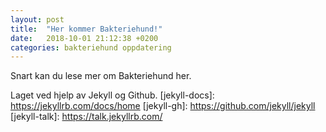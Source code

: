 ```yaml
---
layout: post
title:  "Her kommer Bakteriehund!"
date:   2018-10-01 21:12:38 +0200
categories: bakteriehund oppdatering
---
```

Snart kan du lese mer om Bakteriehund her.


Laget ved hjelp av Jekyll og Github.
[jekyll-docs]: https://jekyllrb.com/docs/home
[jekyll-gh]:   https://github.com/jekyll/jekyll
[jekyll-talk]: https://talk.jekyllrb.com/

